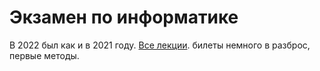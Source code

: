 # Экзамен по информатике

В 2022 был как и в 2021 году. [Все лекции](https://drive.google.com/drive/folders/1UF9H_n9IT_UbHpliUFL_95rePD3ZVkwd). билеты немного в разброс, первые методы.

